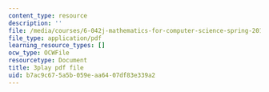 ```yaml
---
content_type: resource
description: ''
file: /media/courses/6-042j-mathematics-for-computer-science-spring-2015/b7ac9c675a5b059eaa6407df83e339a2_-j7MoM3P_J8.pdf
file_type: application/pdf
learning_resource_types: []
ocw_type: OCWFile
resourcetype: Document
title: 3play pdf file
uid: b7ac9c67-5a5b-059e-aa64-07df83e339a2
---
```

